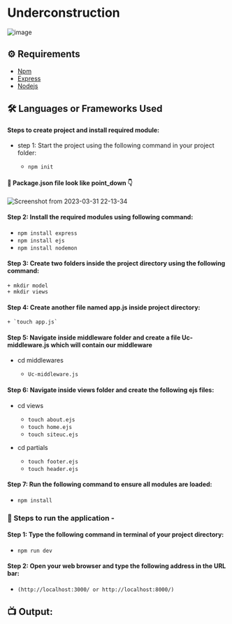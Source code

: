 # Underconstruction

![image](https://user-images.githubusercontent.com/128680209/229177937-5a57ffdd-1a52-4423-bf88-68969f735ee3.png)


## ⚙️ Requirements

- [Npm](https://www.npmjs.com/package/download)
- [Express](https://expressjs.com/)
- [Nodejs](https://nodejs.org/en/download)

## 🛠 Languages or Frameworks Used

#### Steps to create project and install required module:

+ step 1: Start the project using the following command in your project folder:

  + `npm init`
  
#### 📃 Package.json file look like point_down 👇

![Screenshot from 2023-03-31 22-13-34](https://user-images.githubusercontent.com/128680209/229180538-e7d0af4a-09b6-491d-baac-1b69c45a3f46.png)

#### Step 2: Install the required modules using following command:

  + `npm install express`
  + `npm install ejs`
  + `npm install nodemon`

#### Step 3: Create two folders inside the project directory using the following command:

    + mkdir model
    + mkdir views

#### Step 4: Create another file named app.js inside project directory:

    + `touch app.js`
    
#### Step 5: Navigate inside middleware folder and create a file Uc-middleware.js which will contain our middleware

+ cd middlewares

    +  `Uc-middleware.js`
    
#### Step 6: Navigate inside views folder and create the following ejs files:

+ cd views

    + `touch about.ejs`
    + `touch home.ejs`
    + `touch siteuc.ejs`
    
+ cd partials

    + `touch footer.ejs`
    + `touch header.ejs`

#### Step 7: Run the following command to ensure all modules are loaded:

+ `npm install`

### 🌟 Steps to run the application -

#### Step 1: Type the following command in terminal of your project directory:

+ `npm run dev`

#### Step 2: Open your web browser and type the following address in the URL bar:

+ `(http://localhost:3000/ or http://localhost:8000/)`

## 📺 Output:






